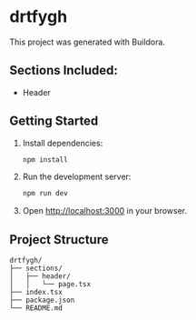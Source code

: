 # drtfygh

This project was generated with Buildora.

## Sections Included:
- Header

## Getting Started

1. Install dependencies:
   ```bash
   npm install
   ```

2. Run the development server:
   ```bash
   npm run dev
   ```

3. Open [http://localhost:3000](http://localhost:3000) in your browser.

## Project Structure

```
drtfygh/
├── sections/
│   ├── header/
│   │   └── page.tsx
├── index.tsx
├── package.json
└── README.md
```
